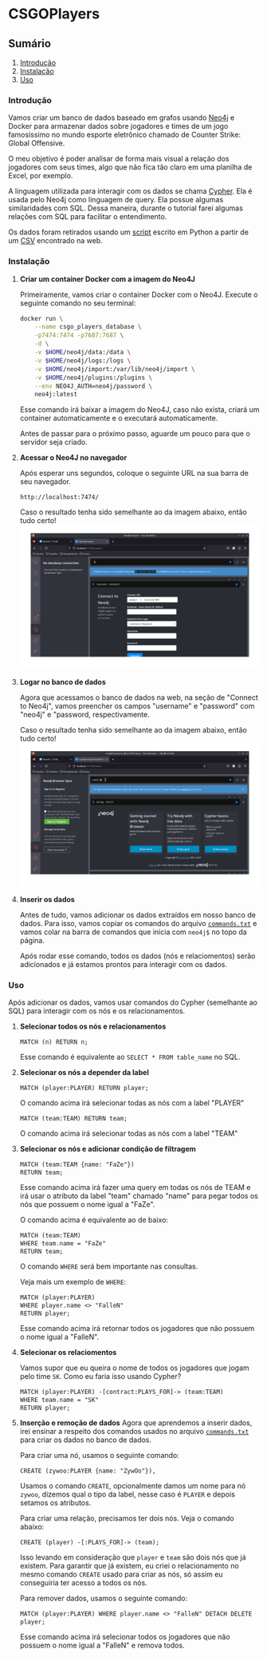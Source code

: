 # CSGOPlayers

## Sumário

1. [Introdução](#introdução)
2. [Instalação](#instalação)
3. [Uso](#uso)

### Introdução

Vamos criar um banco de dados baseado em grafos usando [Neo4j](https://neo4j.com/) e Docker
para armazenar dados sobre jogadores e times de um jogo famosíssimo no mundo
esporte eletrônico chamado de Counter Strike: Global Offensive.

O meu objetivo é poder analisar de forma mais visual a relação dos jogadores com
seus times, algo que não fica tão claro em uma planilha de Excel, por exemplo.

A linguagem utilizada para interagir com os dados se chama [Cypher](https://neo4j.com/developer/cypher/). Ela é usada pelo Neo4j como linguagem de query. Ela possue algumas similaridades com SQL. Dessa maneira, durante o tutorial farei algumas relações com SQL para facilitar o entendimento.

Os dados foram retirados usando um [script](./extract_players.py) escrito em Python a partir de um [CSV](./csgo_players.csv) encontrado na web.

### Instalação

1. **Criar um container Docker com a imagem do Neo4J**

   Primeiramente, vamos criar o container Docker com o Neo4J. Execute o seguinte comando no seu terminal:

   ```bash
   docker run \
       --name csgo_players_database \
       -p7474:7474 -p7687:7687 \
       -d \
       -v $HOME/neo4j/data:/data \
       -v $HOME/neo4j/logs:/logs \
       -v $HOME/neo4j/import:/var/lib/neo4j/import \
       -v $HOME/neo4j/plugins:/plugins \
       --env NEO4J_AUTH=neo4j/password \
       neo4j:latest
   ```

   Esse comando irá baixar a imagem do Neo4J, caso não exista, criará um container
   automaticamente e o executará automaticamente.

   Antes de passar para o próximo passo, aguarde um pouco para que o servidor seja
   criado.

2. **Acessar o Neo4J no navegador**

   Após esperar uns segundos, coloque o seguinte URL na sua barra de seu navegador.

   ```
   http://localhost:7474/
   ```

   Caso o resultado tenha sido semelhante ao da imagem abaixo, então tudo certo!
   ![neo4j](./screenshots/main_menu_neo4j.png)

3. **Logar no banco de dados**

   Agora que acessamos o banco de dados na web, na seção de "Connect to Neo4j",
   vamos preencher os campos "username" e "password" com "neo4j" e "password, respectivamente.

   Caso o resultado tenha sido semelhante ao da imagem abaixo, então tudo certo!
   ![neo4j_logged](./screenshots/neo4j_logged.png)

4. **Inserir os dados**

   Antes de tudo, vamos adicionar os dados extraídos em nosso banco de dados. Para isso, vamos copiar os comandos do
   arquivo [`commands.txt`](./commands.txt) e vamos colar na barra de comandos que inicia com `neo4j$` no topo
   da página.

   Após rodar esse comando, todos os dados (nós e relaciomentos) serão adicionados e já estamos prontos para
   interagir com os dados.

### Uso

Após adicionar os dados, vamos usar comandos do Cypher (semelhante ao SQL) para interagir
com os nós e os relacionamentos.

1. **Selecionar todos os nós e relacionamentos**

   ```cypher
   MATCH (n) RETURN n;
   ```

   Esse comando é equivalente ao `SELECT * FROM table_name` no SQL.

2. **Selecionar os nós a depender da label**

   ```cypher
   MATCH (player:PLAYER) RETURN player;
   ```

   O comando acima irá selecionar todas as nós com a label "PLAYER"

   ```cypher
   MATCH (team:TEAM) RETURN team;
   ```

   O comando acima irá selecionar todas as nós com a label "TEAM"

3. **Selecionar os nós e adicionar condição de filtragem**

   ```cypher
   MATCH (team:TEAM {name: "FaZe"})
   RETURN team;
   ```

   Esse comando acima irá fazer uma query em todas os nós de TEAM e irá usar o atributo
   da label "team" chamado "name" para pegar todos os nós que possuem o nome igual a
   "FaZe".

   O comando acima é equivalente ao de baixo:

   ```cypher
   MATCH (team:TEAM)
   WHERE team.name = "FaZe"
   RETURN team;
   ```

   O comando `WHERE` será bem importante nas consultas.

   Veja mais um exemplo de `WHERE`:

   ```cypher
   MATCH (player:PLAYER)
   WHERE player.name <> "FalleN"
   RETURN player;
   ```

   Esse comando acima irá retornar todos os jogadores que não possuem o nome igual a "FalleN".

4. **Selecionar os relaciomentos**

   Vamos supor que eu queira o nome de todos os jogadores que jogam pelo time `SK`. Como eu
   faria isso usando Cypher?

   ```cypher
   MATCH (player:PLAYER) -[contract:PLAYS_FOR]-> (team:TEAM)
   WHERE team.name = "SK"
   RETURN player;
   ```

5. **Inserção e remoção de dados**
   Agora que aprendemos a inserir dados, irei ensinar a respeito dos comandos usados no arquivo [`commands.txt`](./commands.txt) para criar os dados no banco de dados.

   Para criar uma nó, usamos o seguinte comando:

   ```cypher
   CREATE (zywoo:PLAYER {name: "ZywOo"}),
   ```

   Usamos o comando `CREATE`, opcionalmente damos um nome para nó `zywoo`, dizemos qual o tipo
   da label, nesse caso é `PLAYER` e depois setamos os atributos.

   Para criar uma relação, precisamos ter dois nós. Veja o comando abaixo:

   ```cypher
   CREATE (player) -[:PLAYS_FOR]-> (team);
   ```

   Isso levando em consideração que `player` e `team` são dois nós que já existem. Para garantir
   que já existem, eu criei o relacionamento no mesmo comando `CREATE` usado para criar
   as nós, só assim eu conseguiria ter acesso a todos os nós.

   Para remover dados, usamos o seguinte comando:

   ```cypher
   MATCH (player:PLAYER) WHERE player.name <> "FalleN" DETACH DELETE player;
   ```

   Esse comando acima irá selecionar todos os jogadores que não possuem o nome igual a "FalleN"
   e remova todos.
